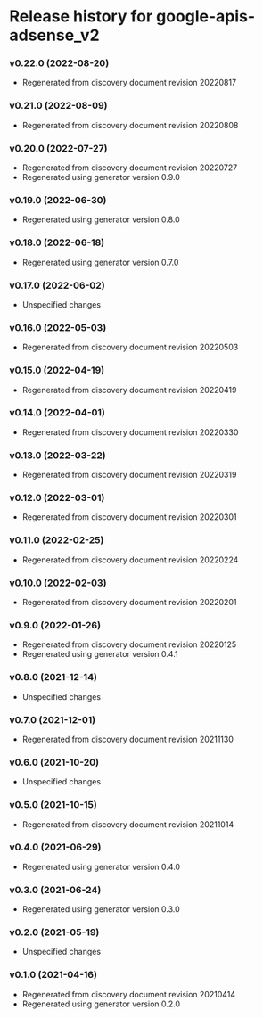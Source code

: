 # Release history for google-apis-adsense_v2

### v0.22.0 (2022-08-20)

* Regenerated from discovery document revision 20220817

### v0.21.0 (2022-08-09)

* Regenerated from discovery document revision 20220808

### v0.20.0 (2022-07-27)

* Regenerated from discovery document revision 20220727
* Regenerated using generator version 0.9.0

### v0.19.0 (2022-06-30)

* Regenerated using generator version 0.8.0

### v0.18.0 (2022-06-18)

* Regenerated using generator version 0.7.0

### v0.17.0 (2022-06-02)

* Unspecified changes

### v0.16.0 (2022-05-03)

* Regenerated from discovery document revision 20220503

### v0.15.0 (2022-04-19)

* Regenerated from discovery document revision 20220419

### v0.14.0 (2022-04-01)

* Regenerated from discovery document revision 20220330

### v0.13.0 (2022-03-22)

* Regenerated from discovery document revision 20220319

### v0.12.0 (2022-03-01)

* Regenerated from discovery document revision 20220301

### v0.11.0 (2022-02-25)

* Regenerated from discovery document revision 20220224

### v0.10.0 (2022-02-03)

* Regenerated from discovery document revision 20220201

### v0.9.0 (2022-01-26)

* Regenerated from discovery document revision 20220125
* Regenerated using generator version 0.4.1

### v0.8.0 (2021-12-14)

* Unspecified changes

### v0.7.0 (2021-12-01)

* Regenerated from discovery document revision 20211130

### v0.6.0 (2021-10-20)

* Unspecified changes

### v0.5.0 (2021-10-15)

* Regenerated from discovery document revision 20211014

### v0.4.0 (2021-06-29)

* Regenerated using generator version 0.4.0

### v0.3.0 (2021-06-24)

* Regenerated using generator version 0.3.0

### v0.2.0 (2021-05-19)

* Unspecified changes

### v0.1.0 (2021-04-16)

* Regenerated from discovery document revision 20210414
* Regenerated using generator version 0.2.0

